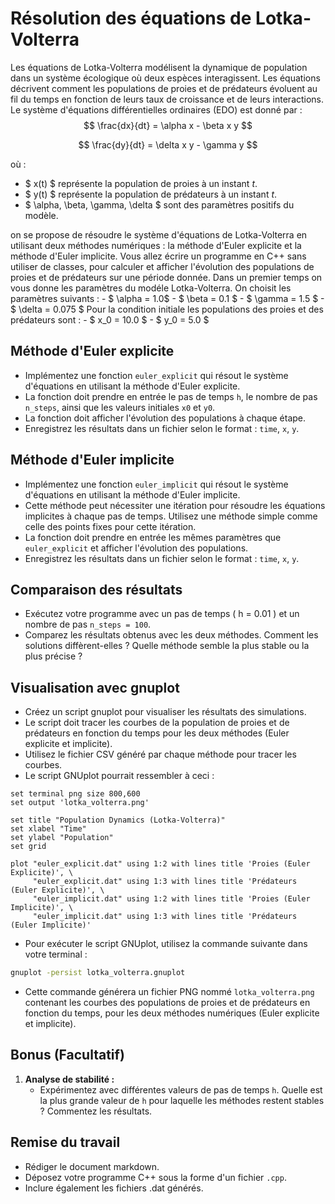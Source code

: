 # Résolution des équations de Lotka-Volterra

Les équations de Lotka-Volterra modélisent la dynamique de population dans un système écologique où deux espèces interagissent. 
Les équations décrivent comment les populations de proies et de prédateurs évoluent au fil du temps en fonction de leurs taux de croissance et de leurs interactions.
Le système d'équations différentielles ordinaires (EDO) est donné par :
$$
\frac{dx}{dt} = \alpha x - \beta x y
$$

$$
\frac{dy}{dt} = \delta x y - \gamma y
$$

où :
- $ x(t) $ représente la population de proies à un instant $t$.
- $ y(t) $ représente la population de prédateurs à un instant $t$.
- $ \alpha, \beta, \gamma, \delta $ sont des paramètres positifs du modèle.

on se propose de résoudre le système d'équations de Lotka-Volterra en utilisant deux méthodes numériques : la méthode d'Euler explicite et la méthode d'Euler implicite. Vous allez écrire un programme en C++ sans utiliser de classes, pour calculer et afficher l'évolution des populations de proies et de prédateurs sur une période donnée. Dans un premier temps on vous donne les paramètres du modéle  Lotka-Volterra. On choisit les paramètres suivants :
     - $ \alpha = 1.0$
     - $ \beta = 0.1 $
     - $ \gamma = 1.5 $
     - $ \delta = 0.075 $
Pour la condition initiale les populations des proies et des prédateurs sont :
     - $ x_0 = 10.0 $
     - $ y_0 = 5.0 $

## Méthode d'Euler explicite
   - Implémentez une fonction `euler_explicit` qui résout le système d'équations en utilisant la méthode d'Euler explicite.
   - La fonction doit prendre en entrée le pas de temps `h`, le nombre de pas `n_steps`, ainsi que les valeurs initiales `x0` et `y0`.
   - La fonction doit afficher l'évolution des populations à chaque étape.
   - Enregistrez les résultats dans un fichier selon le format : `time`, `x`, `y`.

## Méthode d'Euler implicite
   - Implémentez une fonction `euler_implicit` qui résout le système d'équations en utilisant la méthode d'Euler implicite.
   - Cette méthode peut nécessiter une itération pour résoudre les équations implicites à chaque pas de temps. Utilisez une méthode simple comme celle des points fixes pour cette itération.
   - La fonction doit prendre en entrée les mêmes paramètres que `euler_explicit` et afficher l'évolution des populations.
   - Enregistrez les résultats dans un fichier selon le format : `time`, `x`, `y`.

## Comparaison des résultats 
   - Exécutez votre programme avec un pas de temps \( h = 0.01 \) et un nombre de pas `n_steps = 100`.
   - Comparez les résultats obtenus avec les deux méthodes. Comment les solutions diffèrent-elles ? Quelle méthode semble la plus stable ou la plus précise ?

## Visualisation avec gnuplot 
   - Créez un script gnuplot pour visualiser les résultats des simulations.
   - Le script doit tracer les courbes de la population de proies et de prédateurs en fonction du temps pour les deux méthodes (Euler explicite et implicite).
   - Utilisez le fichier CSV généré par chaque méthode pour tracer les courbes.
   - Le script GNUplot pourrait ressembler à ceci :

   ```gnuplot
   set terminal png size 800,600
   set output 'lotka_volterra.png'

   set title "Population Dynamics (Lotka-Volterra)"
   set xlabel "Time"
   set ylabel "Population"
   set grid

   plot "euler_explicit.dat" using 1:2 with lines title 'Proies (Euler Explicite)', \
        "euler_explicit.dat" using 1:3 with lines title 'Prédateurs (Euler Explicite)', \
        "euler_implicit.dat" using 1:2 with lines title 'Proies (Euler Implicite)', \
        "euler_implicit.dat" using 1:3 with lines title 'Prédateurs (Euler Implicite)'
   ```

   - Pour exécuter le script GNUplot, utilisez la commande suivante dans votre terminal :

   ```bash
   gnuplot -persist lotka_volterra.gnuplot
   ```
   - Cette commande générera un fichier PNG nommé `lotka_volterra.png` contenant les courbes des populations de proies et de prédateurs en fonction du temps, pour les deux méthodes numériques (Euler explicite et implicite).

## Bonus (Facultatif)

1. **Analyse de stabilité :**
   - Expérimentez avec différentes valeurs de pas de temps `h`. Quelle est la plus grande valeur de `h` pour laquelle les méthodes restent stables ? Commentez les résultats.

## Remise du travail

- Rédiger le document markdown.
- Déposez votre programme C++ sous la forme d'un fichier `.cpp`.
- Inclure également les fichiers .dat générés.

